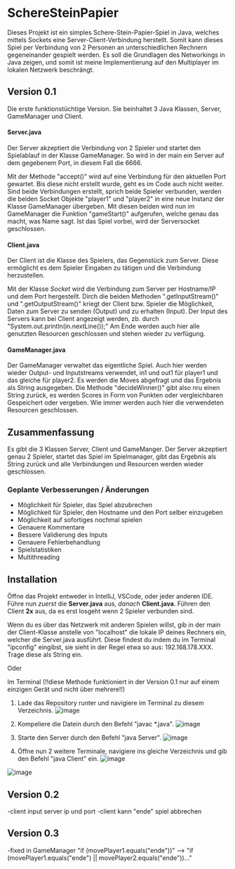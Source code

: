 # SchereSteinPapier
Dieses Projekt ist ein simples Schere-Stein-Papier-Spiel in Java, welches mittels Sockets eine Server-Client-Verbindung herstellt. Somit kann dieses Spiel per Verbindung von 2 Personen an unterschiedlichen Rechnern gegeneinander gespielt werden. Es soll die Grundlagen des Networkings in Java zeigen, und somit ist meine Implementierung auf den Multiplayer im lokalen Netzwerk beschrängt.

## Version 0.1
Die erste funktionstüchtige Version. Sie beinhaltet 3 Java Klassen, Server, GameManager und Client. 

#### Server.java
Der Server akzeptiert die Verbindung von 2 Spieler und startet den Spielablauf in der Klasse GameManager. So wird in der main ein Server auf dem gegebenem Port, in diesem Fall die 6666.

Mit der Methode "accept()" wird auf eine Verbindung für den aktuellen Port gewartet. Bis diese nicht erstellt wurde, geht es im Code auch nicht weiter. Sind beide Verbindungen erstellt, sprich beide Spieler verbunden, werden die beiden Socket Objekte "player1" und "player2" in eine neue Instanz der Klasse GameManager übergeben. Mit diesen beiden wird nun im GameManager die Funktion "gameStart()" aufgerufen, welche genau das macht, was Name sagt. Ist das Spiel vorbei, wird der Serversocket geschlossen.

#### Client.java
Der Client ist die Klasse des Spielers, das Gegenstück zum Server. Diese ermöglicht es dem Spieler Eingaben zu tätigen und die Verbindung herzustellen.

Mit der Klasse _Socket_ wird die Verbindung zum Server per Hostname/IP und dem Port hergestellt. Dirch die beiden Methoden ".getInputStream()" und ".getOutputStream()" kriegt der Client bzw. Spieler die Möglichkeit, Daten zum Server zu senden (Output) und zu erhalten (Input). Der Input des Servers kann bei Client angezeigt werden, zb. durch "System.out.println(in.nextLine());" Am Ende werden auch hier alle genutzten Resourcen geschlossen und stehen wieder zu verfügung.

#### GameManager.java
Der GameManager verwaltet das eigentliche Spiel. Auch hier werden wieder Output- und Inputstreams verwendet, in1 und out1 für player1 und das gleiche für player2. Es werden die Moves abgefragt und das Ergebnis als String ausgegeben. Die Methode "decideWinner()" gibt also nru einen String zurück, es werden Scores in Form von Punkten oder vergleichbaren Gespeichert oder vergeben. Wie immer werden auch hier die verwendeten Resourcen geschlossen.

## Zusammenfassung
Es gibt die 3 Klassen Server, Client und GameManger. Der Server akzeptiert genau 2 Spieler, startet das Spiel im Spielmanager, gibt das Ergebnis als String zurück und alle Verbindungen und Resourcen werden wieder geschlossen.


### Geplante Verbesserungen / Änderungen
* Möglichkeit für Spieler, das Spiel abzubrechen<br/>
* Möglichkeit für Spieler, den Hostname und den Port selber einzugeben
* Möglichkeit auf sofortiges nochmal spielen
* Genauere Kommentare
* Bessere Validierung des Inputs
* Genauere Fehlerbehandlung
* Spielstatistiken
* Multithreading

## Installation
Öffne das Projekt entweder in IntelliJ, VSCode, oder jeder anderen IDE. Führe nun _zuerst_ die **Server.java** aus, _danach_ **Client.java**. Führen den Client **2x** aus, da es erst losgeht wenn 2 Spieler verbunden sind.

Wenn du es über das Netzwerk mit anderen Spielen willst, gib in der main der Client-Klasse anstelle von "localhost" die lokale IP deines Rechners ein, welcher die Server.java ausführt. Diese findest du indem du im Terminal "ipconfig" eingibst, sie sieht in der Regel etwa so aus: 192.168.178.XXX. Trage diese als String ein.

Oder

Im Terminal (!!diese Methode funktioniert in der Version 0.1 nur auf einem einzigen Gerät und nicht über mehrere!!)
1. Lade das Repository runter und navigiere im Terminal zu diesem Verzeichnis. 
![image](https://github.com/user-attachments/assets/bc612308-670d-41d9-89de-7547536f37c7)

2. Kompeliere die Datein durch den Befehl "javac *.java".
![image](https://github.com/user-attachments/assets/3fad39bb-d942-4286-8c95-c484d09f0ba7)

3. Starte den Server durch den Befehl "java Server".
![image](https://github.com/user-attachments/assets/183dd45b-fa31-4cca-9cbb-260205c44bea)

4. Öffne nun 2 weitere Terminale, navigiere ins gleiche Verzeichnis und gib den Befehl "java Client" ein.
![image](https://github.com/user-attachments/assets/34074397-c768-446a-89b2-eaa1c1fb2c38)

![image](https://github.com/user-attachments/assets/401174b0-ca47-41c9-804c-d70b92e78797)


## Version 0.2
-client input server ip und port
-client kann "ende" spiel abbrechen

## Version 0.3
-fixed in GameManager "if (movePlayer1.equals("ende"))" --> "if (movePlayer1.equals("ende") || movePlayer2.equals("ende"))..."









